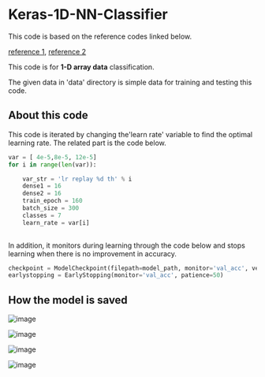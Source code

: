 # Keras-1D-NN-Classifier

This code is based on the reference codes linked below.

[reference 1](https://keras.io/getting_started/intro_to_keras_for_researchers/), [reference 2](https://www.linkedin.com/pulse/multi-task-supervised-unsupervised-learning-code-ibrahim-sobh-phd/)

This code is for **1-D array data** classification.

The given data in 'data' directory is simple data for training and testing this code.

## About this code

This code is iterated by changing the'learn rate' variable to find the optimal learning rate.
The related part is the code below.

```python
var = [ 4e-5,8e-5, 12e-5]
for i in range(len(var)):

    var_str = 'lr replay %d th' % i
    dense1 = 16
    dense2 = 16
    train_epoch = 160
    batch_size = 300
    classes = 7
    learn_rate = var[i]
    
```

In addition, it monitors during learning through the code below and stops learning when there is no improvement in accuracy.
```python
checkpoint = ModelCheckpoint(filepath=model_path, monitor='val_acc', verbose=1, save_best_only=True, mode='auto', period=1)
earlystopping = EarlyStopping(monitor='val_acc', patience=50)
```
## How the model is saved

![image](https://user-images.githubusercontent.com/71545160/117923585-40630c80-b32f-11eb-99fd-e6cc752835e2.png)

![image](https://user-images.githubusercontent.com/71545160/117923568-33deb400-b32f-11eb-9041-c4bfc14a5e4e.png)

![image](https://user-images.githubusercontent.com/71545160/117923512-1ad60300-b32f-11eb-9d4a-144446eb0e21.png)

![image](https://user-images.githubusercontent.com/71545160/117923537-26292e80-b32f-11eb-9748-f14e4e1756fc.png)


